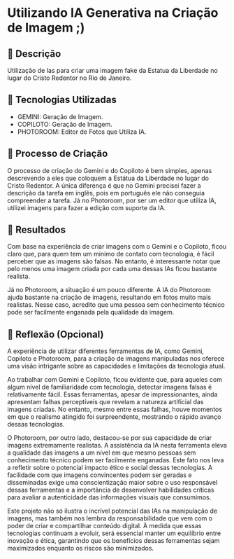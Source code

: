 # Utilizando IA Generativa na Criação de Imagem ;)

## 📒 Descrição
Utilização de Ias para criar uma imagem fake da Estatua da Liberdade no lugar do Cristo Redentor no Rio de Janeiro.

## 🤖 Tecnologias Utilizadas

* GEMINI: Geração de Imagem.
* COPILOTO: Geração de Imagem.
* PHOTOROOM: Editor de Fotos que Utiliza IA.

## 🧐 Processo de Criação
O processo de criação do Gemini e do Copiloto é bem simples, apenas descrevendo a eles que coloquem a Estátua da Liberdade no lugar do Cristo Redentor. A única diferença é que no Gemini precisei fazer a descrição da tarefa em inglês, pois em português ele não conseguia compreender a tarefa. Já no Photoroom, por ser um editor que utiliza IA, utilizei imagens para fazer a edição com suporte da IA.

## 🚀 Resultados
Com base na experiência de criar imagens com o Gemini e o Copiloto, ficou claro que, para quem tem um mínimo de contato com tecnologia, é fácil perceber que as imagens são falsas. No entanto, é interessante notar que pelo menos uma imagem criada por cada uma dessas IAs ficou bastante realista.

Já no Photoroom, a situação é um pouco diferente. A IA do Photoroom ajuda bastante na criação de imagens, resultando em fotos muito mais realistas. Nesse caso, acredito que uma pessoa sem conhecimento técnico pode ser facilmente enganada pela qualidade da imagem.

## 💭 Reflexão (Opcional)
A experiência de utilizar diferentes ferramentas de IA, como Gemini, Copiloto e Photoroom, para a criação de imagens manipuladas nos oferece uma visão intrigante sobre as capacidades e limitações da tecnologia atual.

Ao trabalhar com Gemini e Copiloto, ficou evidente que, para aqueles com algum nível de familiaridade com tecnologia, detectar imagens falsas é relativamente fácil. Essas ferramentas, apesar de impressionantes, ainda apresentam falhas perceptíveis que revelam a natureza artificial das imagens criadas. No entanto, mesmo entre essas falhas, houve momentos em que o realismo atingido foi surpreendente, mostrando o rápido avanço dessas tecnologias.

O Photoroom, por outro lado, destacou-se por sua capacidade de criar imagens extremamente realistas. A assistência da IA nesta ferramenta eleva a qualidade das imagens a um nível em que mesmo pessoas sem conhecimento técnico podem ser facilmente enganadas. Este fato nos leva a refletir sobre o potencial impacto ético e social dessas tecnologias. A facilidade com que imagens convincentes podem ser geradas e disseminadas exige uma conscientização maior sobre o uso responsável dessas ferramentas e a importância de desenvolver habilidades críticas para avaliar a autenticidade das informações visuais que consumimos.

Este projeto não só ilustra o incrível potencial das IAs na manipulação de imagens, mas também nos lembra da responsabilidade que vem com o poder de criar e compartilhar conteúdo digital. À medida que essas tecnologias continuam a evoluir, será essencial manter um equilíbrio entre inovação e ética, garantindo que os benefícios dessas ferramentas sejam maximizados enquanto os riscos são minimizados.
